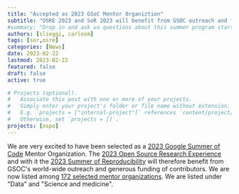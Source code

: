 ```yaml
---
title: "Accepted as 2023 GSoC Mentor Organiztion"
subtitle: "OSRE 2023 and SoR 2023 will benefit from GSOC outreach and funding."
#summary: "Drop in and ask us questions about this summer program starting at 10:30am Pacific Time on January 26, 2023. Take a look at info about these programs on this website or watch one of the earlier [videos](https://youtube.com/playlist?list=PLgEgostMUSe0uH-iqE3kUbsb-W_LRZaLv). We will give a brief overview of the program and discuss the benefits of being a Summer of Reproducibility mentor, a joint program with the NSF-funded Repeto Project."
authors: [slieggi, carlosm]
tags: [sor,osre]
categories: [News]
date: 2023-02-22
lastmod: 2023-02-22
featured: false
draft: false
active: true

# Projects (optional).
#   Associate this post with one or more of your projects.
#   Simply enter your project's folder or file name without extension.
#   E.g. `projects = ["internal-project"]` references `content/project/deep-learning/index.md`.
#   Otherwise, set `projects = []`.
projects: [ospo]
---
```


We are very excited to have been selected as a [2023 Google Summer of Code](https://summerofcode.withgoogle.com) Mentor Organization. The [2023 Open Source Research Experience](https://ospo.ucsc.edu/osre) and with it the [2023 Summer of Reproducibility](https://ospo.ucsc.edu/sor) will therefore benefit from GSOC's world-wide outreach and generous funding of contributors. We are now listed among [172 selected mentor organizations](https://summerofcode.withgoogle.com/programs/2023/organizations). We are listed under "Data" and "Science and medicine".